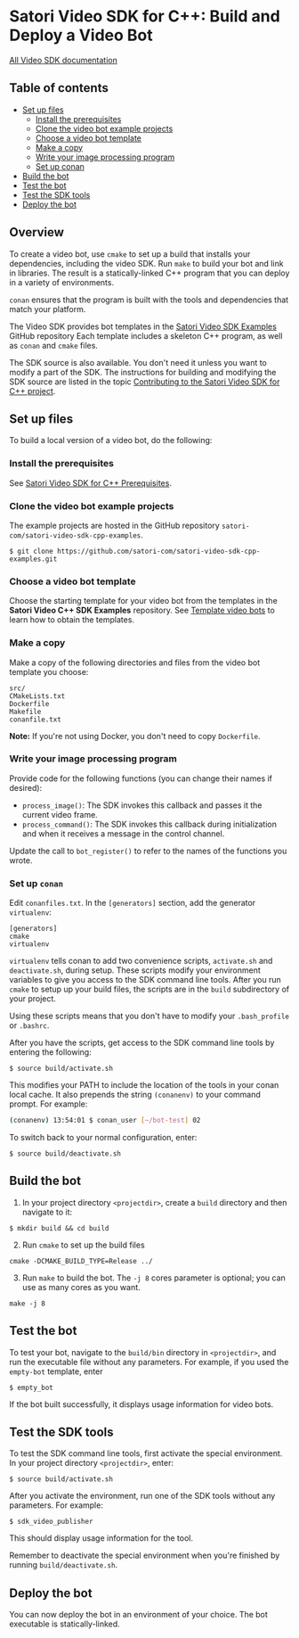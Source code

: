 # Satori Video SDK for C++: Build and Deploy a Video Bot

[All Video SDK documentation](../README.md)

## Table of contents
* [Set up files](#set-up-files)
    * [Install the prerequisites](#install-the-prerequisites)
    * [Clone the video bot example projects](#clone-the-video-bot-example-projects)
    * [Choose a video bot template](#choose-a-video-bot-template)
    * [Make a copy](#make-a-copy)
    * [Write your image processing program](#write-your-image-processing-program)
    * [Set up conan](#set-up-conan)
* [Build the bot](#build-the-bot)
* [Test the bot](#test-the-bot)
* [Test the SDK tools](#test-the-sdk-tools)
* [Deploy the bot](#deploy-the-bot)

## Overview
To create a video bot, use `cmake` to set up a build that installs your dependencies, including the video SDK. Run
`make` to build your bot and link in libraries. The result is a statically-linked C++ program that you can deploy in a
variety of environments.

`conan` ensures that the program is built with the tools and dependencies that match your platform.

The Video SDK provides bot templates in the
[Satori Video SDK Examples](https://github.com/satori-com/satori-video-sdk-cpp-examples) GitHub repository
Each template includes a skeleton C++ program, as well as `conan` and `cmake` files.

The SDK source is also available. You don't need it unless you want to modify a part of
the SDK. The instructions for building and modifying the SDK source are listed in the topic
[Contributing to the Satori Video SDK for C++ project](contributing.md).

## Set up files
To build a local version of a video bot, do the following:

### Install the prerequisites
See [Satori Video SDK for C++ Prerequisites](prerequisites.md).

### Clone the video bot example projects
The example projects are hosted in the GitHub repository
`satori-com/satori-video-sdk-cpp-examples`.
```
$ git clone https://github.com/satori-com/satori-video-sdk-cpp-examples.git
```

### Choose a video bot template
Choose the starting template for your video bot from the templates in the **Satori Video C++ SDK Examples** repository.
See [Template video bots](reference.md#example-video-bots) to learn how to obtain the templates.

### Make a copy
Make a copy of the following directories and files from the video bot template you choose:
```
src/
CMakeLists.txt
Dockerfile
Makefile
conanfile.txt
```

**Note:** If you're not using Docker, you don't need to copy `Dockerfile`.

### Write your image processing program
Provide code for the following functions (you can change their names if desired):

* `process_image()`: The SDK invokes this callback and passes it the current video frame.
* `process_command()`: The SDK invokes this callback during initialization and when it
receives a message in the control channel.

Update the call to `bot_register()` to refer to the names of the functions you wrote.

### Set up `conan`
Edit `conanfiles.txt`. In the `[generators]` section, add the generator `virtualenv`:

```
[generators]
cmake
virtualenv
```

`virtualenv` tells conan to add two convenience scripts, `activate.sh` and `deactivate.sh`, during setup. These scripts
modify your environment variables to give you access to the SDK command line tools. After you run `cmake` to
setup up your build files, the scripts are in the `build` subdirectory of your project.

Using these scripts means that you don't have to modify your `.bash_profile` or `.bashrc`.

After you have the scripts, get access to the SDK command line tools by entering the following:

```
$ source build/activate.sh
```

This modifies your PATH to include the location of the tools in your conan local cache. It also prepends the
string `(conanenv)` to your command prompt. For example:

```bash
(conanenv) 13:54:01 $ conan_user [~/bot-test] 02
```

To switch back to your
normal configuration, enter:
```
$ source build/deactivate.sh
```

## Build the bot
1. In your project directory `<projectdir>`, create a `build` directory and then navigate to it:
```
$ mkdir build && cd build
```

2. Run `cmake` to set up the build files
```
cmake -DCMAKE_BUILD_TYPE=Release ../
```

3. Run `make` to build the bot. The `-j 8` cores parameter is optional; you can use as many cores as you want.
```
make -j 8
```
## Test the bot

To test your bot, navigate to the `build/bin` directory in `<projectdir>`, and run the executable file without any
parameters. For example, if you used the `empty-bot` template, enter
```
$ empty_bot
```
If the bot built successfully, it displays usage information for video bots.

## Test the SDK tools

To test the SDK command line tools, first activate the special environment. In your project directory `<projectdir>`,
enter:
```
$ source build/activate.sh
```

After you activate the environment, run one of the SDK tools without any parameters. For example:

```
$ sdk_video_publisher
```

This should display usage information for the tool.

Remember to deactivate the special environment when you're finished by running `build/deactivate.sh`.

## Deploy the bot
You can now deploy the bot in an environment of your choice. The bot executable is statically-linked.
